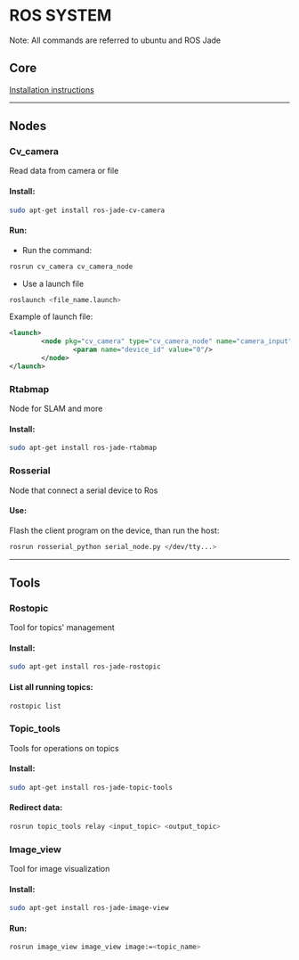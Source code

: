 # ROS SYSTEM

Note: All commands are referred to ubuntu and ROS Jade

## Core

[Installation instructions](http://wiki.ros.org/jade/Installation/UbuntuARM)

- - - -

## Nodes

### **Cv_camera**
Read data from camera or file

#### Install:
```bash
sudo apt-get install ros-jade-cv-camera
```
#### Run:
- Run the command:
```bash
rosrun cv_camera cv_camera_node
```
- Use a launch file
```bash
roslaunch <file_name.launch>
```
Example of launch file:
```xml
<launch>
        <node pkg="cv_camera" type="cv_camera_node" name="camera_input">
                <param name="device_id" value="0"/>
        </node>
</launch>
```

### **Rtabmap**
Node for SLAM and more

#### Install:
```bash
sudo apt-get install ros-jade-rtabmap
```

### **Rosserial**
Node that connect a serial device to Ros

#### Use:
Flash the client program on the device, than run the host:
```bash
rosrun rosserial_python serial_node.py </dev/tty...>
```

- - - -

## Tools

### **Rostopic**
Tool for topics' management

#### Install:
```bash
sudo apt-get install ros-jade-rostopic
```
#### List all running topics:
```bash
rostopic list
```

### **Topic_tools**
Tools for operations on topics

#### Install:
```bash
sudo apt-get install ros-jade-topic-tools
```
#### Redirect data:
```bash
rosrun topic_tools relay <input_topic> <output_topic>
```

### **Image_view**
Tool for image visualization

#### Install:
```bash
sudo apt-get install ros-jade-image-view
```

#### Run:
```bash
rosrun image_view image_view image:=<topic_name>
```
